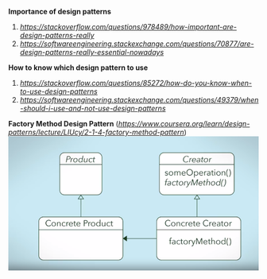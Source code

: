 **Importance of design patterns**
1. *https://stackoverflow.com/questions/978489/how-important-are-design-patterns-really*
2. *https://softwareengineering.stackexchange.com/questions/70877/are-design-patterns-really-essential-nowadays*

**How to know which design pattern to use**
1. *https://stackoverflow.com/questions/85272/how-do-you-know-when-to-use-design-patterns*
2. *https://softwareengineering.stackexchange.com/questions/49379/when-should-i-use-and-not-use-design-patterns*

**Factory Method Design Pattern** (*https://www.coursera.org/learn/design-patterns/lecture/LIUcy/2-1-4-factory-method-pattern*)
![alt text](https://raw.githubusercontent.com/pranay2063/CS17/master/DesignPatterns/Images/FactoryMethod.PNG)
